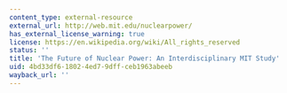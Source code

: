 ```yaml
---
content_type: external-resource
external_url: http://web.mit.edu/nuclearpower/
has_external_license_warning: true
license: https://en.wikipedia.org/wiki/All_rights_reserved
status: ''
title: 'The Future of Nuclear Power: An Interdisciplinary MIT Study'
uid: 4bd33df6-1802-4ed7-9dff-ceb1963abeeb
wayback_url: ''
---
```

